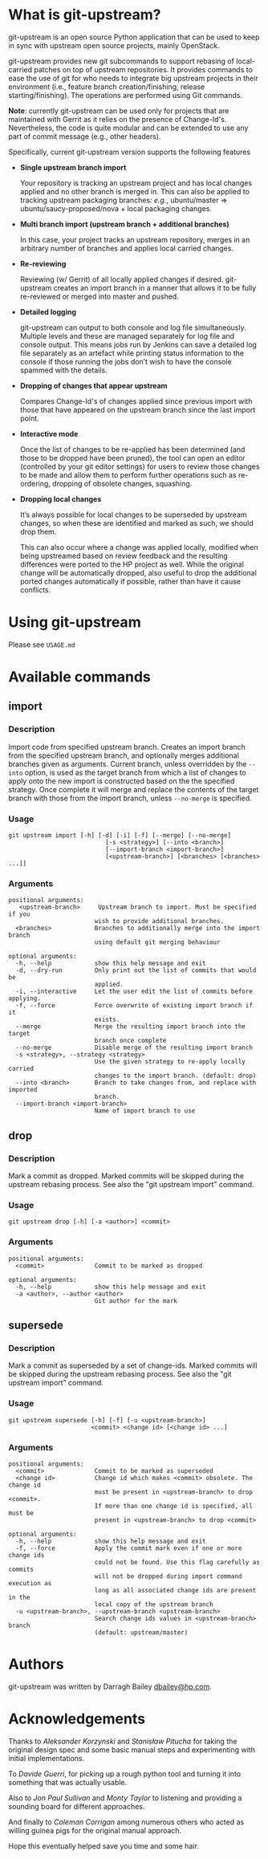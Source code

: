 # What is git-upstream?

git-upstream is an open source Python application that can be used to keep in sync with upstream open source projects, mainly OpenStack.

git-upstream provides new git subcommands to support rebasing of local-carried patches on top of upstream repositories. It provides commands to ease the use of git for who needs to integrate big upstream projects in their environment (i.e., feature branch creation/finishing, release starting/finishing). The operations are performed using Git commands.

**Note**: currently git-upstream can be used only for projects that are maintained with Gerrit as it relies on the presence of Change-Id's.
Nevertheless, the code is quite modular and can be extended to use any part of commit message (e.g., other headers).

Specifically, current git-upstream version supports the following features

* **Single upstream branch import**

  Your repository is tracking an upstream project and has local changes applied and no other branch is merged in. This can also be applied to tracking upstream packaging branches: *e.g.*, ubuntu/master => ubuntu/saucy-proposed/nova + local packaging changes.

* **Multi branch import (upstream branch + additional branches)**

  In this case, your project tracks an upstream repository, merges in an arbitrary number of branches and applies local carried changes.

* **Re-reviewing**

  Reviewing (w/ Gerrit) of all locally applied changes if desired.
git-upstream creates an import branch in a manner that allows it to be fully re-reviewed or merged into master and pushed.

* **Detailed logging**

  git-upstream can output to both console and log file simultaneously. Multiple levels and these are managed separately for log file and console output.
This means jobs run by Jenkins can save a detailed log file separately as an artefact while printing status information to the console if those running the jobs don’t wish to have the console spammed with the details.

* **Dropping of changes that appear upstream**

  Compares Change-Id's of changes applied since previous import with those that have appeared on the upstream branch since the last import point.

* **Interactive mode**

  Once the list of changes to be re-applied has been determined (and those to be dropped have been pruned), the tool can open an editor (controlled by your git editor settings) for users to review those changes to be made and allow them to perform further operations such as re-ordering, dropping of obsolete changes, squashing.

* **Dropping local changes**

  It’s always possible for local changes to be superseded by upstream changes, so when these are identified and marked as such, we should drop them.

  This can also occur where a change was applied locally, modified when being upstreamed based on review feedback and the resulting differences were ported to the HP project as well. While the original change will be automatically dropped, also useful to drop the additional ported changes automatically if possible, rather than have it cause conflicts.

# Using git-upstream

Please see `USAGE.md`

# Available commands

## import

### Description

Import code from specified upstream branch. Creates an import branch from the specified upstream branch, and optionally merges additional branches given as arguments. Current branch, unless overridden by the `--into` option, is used as the target branch from which a list of changes to apply onto the new import is constructed based on the the specified strategy. Once complete it will merge and replace the contents of the target branch with those from the import branch, unless `--no-merge` is specified.

### Usage

```
git upstream import [-h] [-d] [-i] [-f] [--merge] [--no-merge]
                           [-s <strategy>] [--into <branch>]
                           [--import-branch <import-branch>]
                           [<upstream-branch>] [<branches> [<branches> ...]]
```

### Arguments

```
positional arguments:
   <upstream-branch>     Upstream branch to import. Must be specified if you
                        wish to provide additional branches.
  <branches>            Branches to additionally merge into the import branch
                        using default git merging behaviour

optional arguments:
  -h, --help            show this help message and exit
  -d, --dry-run         Only print out the list of commits that would be
                        applied.
  -i, --interactive     Let the user edit the list of commits before applying.
  -f, --force           Force overwrite of existing import branch if it
                        exists.
  --merge               Merge the resulting import branch into the target
                        branch once complete
  --no-merge            Disable merge of the resulting import branch
  -s <strategy>, --strategy <strategy>
                        Use the given strategy to re-apply locally carried
                        changes to the import branch. (default: drop)
  --into <branch>       Branch to take changes from, and replace with imported
                        branch.
  --import-branch <import-branch>
                        Name of import branch to use
```

## drop

### Description

Mark a commit as dropped. Marked commits will be skipped during the upstream rebasing process. See also the "git upstream import" command.

### Usage

```
git upstream drop [-h] [-a <author>] <commit>
```

### Arguments

```
positional arguments:
  <commit>              Commit to be marked as dropped

optional arguments:
  -h, --help            show this help message and exit
  -a <author>, --author <author>
                        Git author for the mark
```

## supersede

### Description

Mark a commit as superseded by a set of change-ids. Marked commits will be
skipped during the upstream rebasing process. See also the "git upstream
import" command.

### Usage

```
git upstream supersede [-h] [-f] [-u <upstream-branch>]
                       <commit> <change id> [<change id> ...]
```

### Arguments

```
positional arguments:
  <commit>              Commit to be marked as superseded
  <change id>           Change id which makes <commit> obsolete. The change id
                        must be present in <upstream-branch> to drop <commit>.
                        If more than one change id is specified, all must be
                        present in <upstream-branch> to drop <commit>

optional arguments:
  -h, --help            show this help message and exit
  -f, --force           Apply the commit mark even if one or more change ids
                        could not be found. Use this flag carefully as commits
                        will not be dropped during import command execution as
                        long as all associated change ids are present in the
                        local copy of the upstream branch
  -u <upstream-branch>, --upstream-branch <upstream-branch>
                        Search change ids values in <upstream-branch> branch
                        (default: upstream/master)
```

# Authors
git-upstream was written by Darragh Bailey <dbailey@hp.com>.

# Acknowledgements

Thanks to *Aleksander Korzynski* and *Stanisław Pitucha* for taking the original design spec and some basic manual steps and experimenting with initial implementations.

To *Davide Guerri*, for picking up a rough python tool and turning it into something that was actually usable.

Also to *Jon Paul Sullivan* and *Monty Taylor* to listening and providing a sounding board for different approaches.

And finally to *Coleman Corrigan* among numerous others who acted as willing guinea pigs for the original manual approach. 

Hope this eventually helped save you time and some hair.
